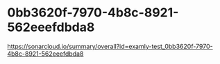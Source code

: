 # 0bb3620f-7970-4b8c-8921-562eeefdbda8
https://sonarcloud.io/summary/overall?id=examly-test_0bb3620f-7970-4b8c-8921-562eeefdbda8
